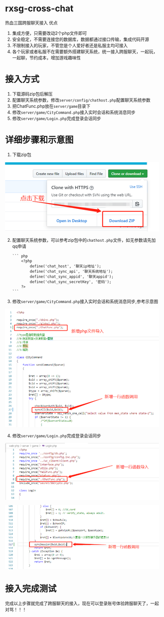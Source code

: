 # rxsg-cross-chat
热血三国跨服聊天接入
优点
1.  集成方便，只需要改动2个php文件即可
2.  安全稳定，不需要连接您的数据库，数据都通过接口传输，集成代码开源
3.  不限制接入的玩家，不管您是个人爱好者还是私服主均可接入
4.  各个玩家或者私服不在需要额外搭建聊天系统，统一接入跨服聊天，一起玩，一起聊，节约成本，增加游戏趣味性


# 接入方式
1.  下载源码zip包后解压
2.  配置聊天系统参数，修改`server/config/chathost.php`配置聊天系统参数
3.  把ChatFunc.php放在`server/game`目录下
4.  修改`server/game/CityCommand.php`接入实时会话和系统消息同步
5.  修改`server/game/Login.php`完成登录会话同步


# 详细步骤和示意图

1.  下载zip包

![下载zip包](https://github.com/chinaluopiao/rxsg-cross-chat/blob/master/images/20190830142302.png)


2.  配置聊天系统参数，可以参考zip包中的`chathost.php`文件，如无参数请先加qq申请


        ``` php
            <?php 
                define('chat_host', '聊天ip地址');
                define('chat_sync_api', '聊天系统地址');
                define('chat_sync_appid', '聊天appid');
                define('chat_sync_secretKey', '密码');
            ?>
        ```


3.  修改`server/game/CityCommand.php`接入实时会话和系统消息同步,参考示意图

![修改CityCommand.php](https://github.com/chinaluopiao/rxsg-cross-chat/blob/master/images/20190830135707.png)


4.  修改`server/game/Login.php`完成登录会话同步

![修改Login.php第一步，导入文件](https://github.com/chinaluopiao/rxsg-cross-chat/blob/master/images/20190830135853.png)  

![修改Login.php第二步，同步会话](https://github.com/chinaluopiao/rxsg-cross-chat/blob/master/images/20190830140020.png)  



# 接入完成测试

完成以上步骤就完成了跨服聊天的接入，现在可以登录账号体验跨服聊天了，一起对骂！！！



